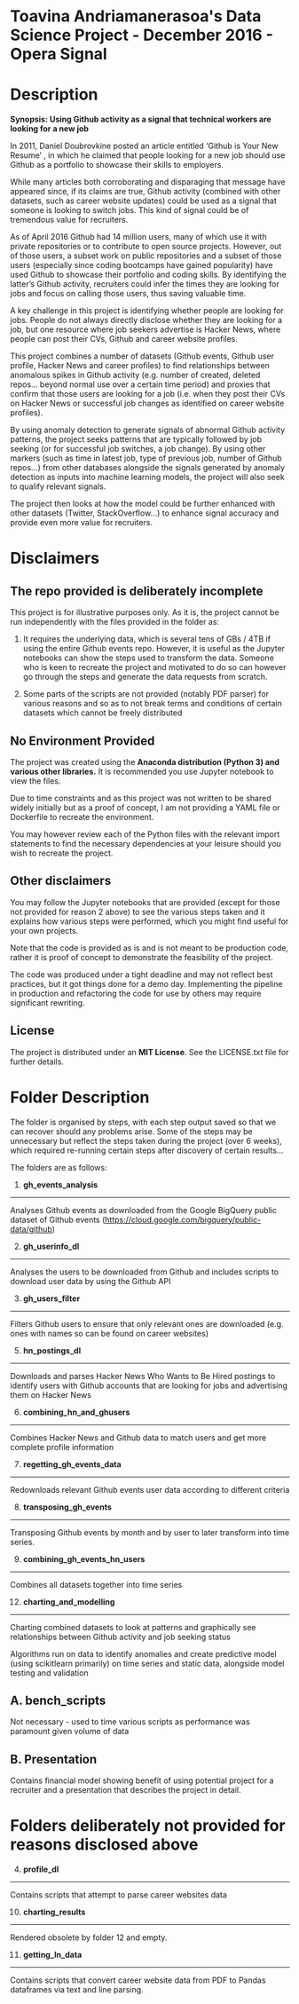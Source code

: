 # Toavina Andriamanerasoa's Data Science Project - December 2016 - Opera Signal

# Description

**Synopsis: Using Github activity as a signal that technical workers are looking
for a new job**

In 2011, Daniel Doubrovkine posted an article entitled  ‘Github is Your New
Resume’ , in which he claimed that people looking for a new job should use
Github as a portfolio to showcase their skills to employers.

While many articles both corroborating and disparaging that message have
appeared since, if its claims are true, Github activity (combined with other
datasets, such as career website updates) could be used as a signal that someone is
looking to switch jobs. This kind of signal could be of tremendous value for
recruiters.

As of April 2016 Github had 14 million users, many of which use it with private
repositories or to contribute to open source projects. However, out of those
users, a subset work on public repositories and a subset of those users
(especially since coding bootcamps have gained popularity) have used Github to
showcase their portfolio and coding skills. By identifying the latter’s Github
activity, recruiters  could infer the times they are looking for jobs and
focus on calling those users, thus saving valuable time.

A key challenge in this project is identifying whether people are looking for
jobs. People do not always directly disclose whether they are looking for a job,
but one resource where job seekers advertise is Hacker News, where people can
post their CVs, Github and career website profiles.

This project combines a number of datasets (Github events, Github user profile,
Hacker News and career profiles) to find relationships between anomalous spikes
in Github activity (e.g. number of created, deleted repos…  beyond normal use
over a certain time period) and proxies that confirm that those users are
looking for a job (i.e. when they post their CVs on Hacker News or successful
job changes as identified on career website profiles).

By using anomaly detection to generate signals of abnormal Github activity
patterns, the project seeks patterns that are typically followed by job seeking
(or for successful job switches, a job change). By using other markers (such as
time in latest job, type of previous job, number of Github repos…) from other
databases alongside the signals generated by anomaly detection as inputs into
machine learning models, the project will also seek to qualify relevant signals.

The project then looks at how the model could be further enhanced with other
datasets (Twitter, StackOverflow…) to enhance signal accuracy and provide even
more value for recruiters.

# Disclaimers

## The repo provided is deliberately incomplete

This project is for illustrative purposes only. As it is, the project cannot
be run independently with the files provided in the folder as:

1. It requires the underlying data, which is several tens of GBs / 4TB if using
the entire Github events repo. However, it is useful as the Jupyter notebooks
can show the steps used to transform the data. Someone who is keen to recreate
the project and motivated to do so can however go through the steps and generate
the data requests from scratch.

2. Some parts of the scripts are not provided (notably PDF parser) for various
reasons and so as to not break terms and conditions of certain datasets which
cannot be freely distributed


## No Environment Provided

The project was created using the **Anaconda distribution (Python 3) and various
other libraries.** It is recommended you use Jupyter notebook to view the files.

Due to time constraints and as this project was not written to be shared widely
initially but as a proof of concept, I am not providing a YAML file or
Dockerfile to recreate the environment.

You may however review each of the Python files with the relevant import
statements to find the necessary dependencies at your leisure should you wish
to recreate the project.


## Other disclaimers

You may follow the Jupyter notebooks that are provided (except for
those not provided for reason 2 above) to see the various steps taken and it
explains how various steps were performed, which you might find useful for your
own projects.

Note that the code is provided as is and is not meant to be production code,
rather it is proof of concept to demonstrate the feasibility of the project.

The code was produced under a tight deadline and may not reflect best practices,
but it got things done for a demo day. Implementing the pipeline in production
and refactoring the code for use by others may require significant rewriting.

## License

The project is distributed under an **MIT License**. See the LICENSE.txt file
for further details.


# Folder Description

The folder is organised by steps, with each step output saved so that we can
recover should any problems arise. Some of the steps may be unnecessary but
reflect the steps taken during the project (over 6 weeks), which required
re-running certain steps after discovery of certain results...

The folders are as follows:

1. **gh_events_analysis**
------------------------

Analyses Github events as downloaded from the Google BigQuery public dataset of
Github events (https://cloud.google.com/bigquery/public-data/github)

2. **gh_userinfo_dl**
---------------------

Analyses the users to be downloaded from Github and includes scripts to download
user data by using the Github API

3. **gh_users_filter**
---------------------

Filters Github users to ensure that only relevant ones are downloaded (e.g. ones
with names so can be found on career websites)

5. **hn_postings_dl**
---------------------

Downloads and parses Hacker News Who Wants to Be Hired postings to identify
users with Github accounts that are looking for jobs and advertising them on
Hacker News

6. **combining_hn_and_ghusers**
-------------------------------

Combines Hacker News and Github data to match users and get more complete
profile information


7. **regetting_gh_events_data**
-------------------------------

Redownloads relevant Github events user data according to different criteria


8. **transposing_gh_events**
-----------------------------

Transposing Github events by month and by user to later transform into time
series.

9. **combining_gh_events_hn_users**
-----------------------------------

Combines all datasets together into time series


12. **charting_and_modelling**
------------------------------

Charting combined datasets to look at patterns and graphically see relationships
between Github activity and job seeking status

Algorithms run on data to identify anomalies and create predictive model (using
scikitlearn primarily) on time series and static data, alongside model
testing and validation

A. **bench_scripts**
---------------------

Not necessary - used to time various scripts as performance was paramount given
volume of data

B. **Presentation**
---------------------

Contains financial model showing benefit of using potential project for a
recruiter and a presentation that describes the project in detail.


# Folders deliberately not provided for reasons disclosed above


4. **profile_dl**
---------------------

Contains scripts that attempt to parse career websites data


10. **charting_results**
---------------------

Rendered obsolete by folder 12 and empty.

11. **getting_ln_data**
---------------------

Contains scripts that convert career website data from PDF to Pandas dataframes
via text and line parsing.
